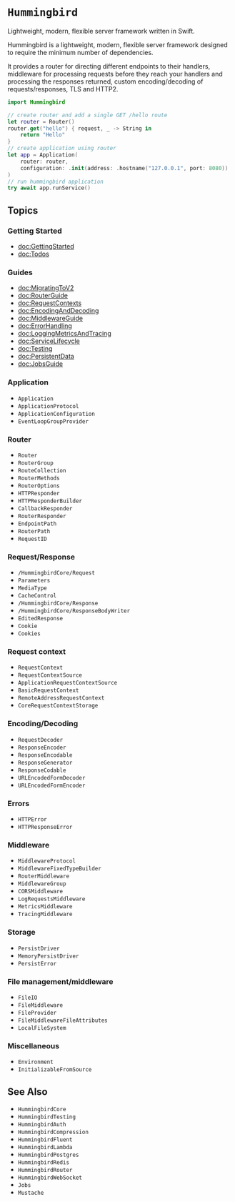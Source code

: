 # ``Hummingbird``

Lightweight, modern, flexible server framework written in Swift.

Hummingbird is a lightweight, modern, flexible server framework designed to require the minimum number of dependencies.

It provides a router for directing different endpoints to their handlers, middleware for processing requests before they reach your handlers and processing the responses returned, custom encoding/decoding of requests/responses, TLS and HTTP2.

```swift
import Hummingbird

// create router and add a single GET /hello route
let router = Router()
router.get("hello") { request, _ -> String in
    return "Hello"
}
// create application using router
let app = Application(
    router: router,
    configuration: .init(address: .hostname("127.0.0.1", port: 8080))
)
// run hummingbird application
try await app.runService()
```

## Topics

### Getting Started

- <doc:GettingStarted>
- <doc:Todos>

### Guides

- <doc:MigratingToV2>
- <doc:RouterGuide>
- <doc:RequestContexts>
- <doc:EncodingAndDecoding>
- <doc:MiddlewareGuide>
- <doc:ErrorHandling>
- <doc:LoggingMetricsAndTracing>
- <doc:ServiceLifecycle>
- <doc:Testing>
- <doc:PersistentData>
- <doc:JobsGuide>

### Application

- ``Application``
- ``ApplicationProtocol``
- ``ApplicationConfiguration``
- ``EventLoopGroupProvider``

### Router

- ``Router``
- ``RouterGroup``
- ``RouteCollection``
- ``RouterMethods``
- ``RouterOptions``
- ``HTTPResponder``
- ``HTTPResponderBuilder``
- ``CallbackResponder``
- ``RouterResponder``
- ``EndpointPath``
- ``RouterPath``
- ``RequestID``

### Request/Response

- ``/HummingbirdCore/Request``
- ``Parameters``
- ``MediaType``
- ``CacheControl``
- ``/HummingbirdCore/Response``
- ``/HummingbirdCore/ResponseBodyWriter``
- ``EditedResponse``
- ``Cookie``
- ``Cookies``

### Request context

- ``RequestContext``
- ``RequestContextSource``
- ``ApplicationRequestContextSource``
- ``BasicRequestContext``
- ``RemoteAddressRequestContext``
- ``CoreRequestContextStorage``

### Encoding/Decoding

- ``RequestDecoder``
- ``ResponseEncoder``
- ``ResponseEncodable``
- ``ResponseGenerator``
- ``ResponseCodable``
- ``URLEncodedFormDecoder``
- ``URLEncodedFormEncoder``

### Errors

- ``HTTPError``
- ``HTTPResponseError``

### Middleware

- ``MiddlewareProtocol``
- ``MiddlewareFixedTypeBuilder``
- ``RouterMiddleware``
- ``MiddlewareGroup``
- ``CORSMiddleware``
- ``LogRequestsMiddleware``
- ``MetricsMiddleware``
- ``TracingMiddleware``

### Storage

- ``PersistDriver``
- ``MemoryPersistDriver``
- ``PersistError``

### File management/middleware

- ``FileIO``
- ``FileMiddleware``
- ``FileProvider``
- ``FileMiddlewareFileAttributes``
- ``LocalFileSystem``

### Miscellaneous

- ``Environment``
- ``InitializableFromSource``

## See Also

- ``HummingbirdCore``
- ``HummingbirdTesting``
- ``HummingbirdAuth``
- ``HummingbirdCompression``
- ``HummingbirdFluent``
- ``HummingbirdLambda``
- ``HummingbirdPostgres``
- ``HummingbirdRedis``
- ``HummingbirdRouter``
- ``HummingbirdWebSocket``
- ``Jobs``
- ``Mustache``
